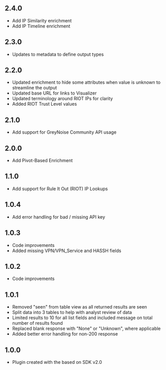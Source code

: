 ## 2.4.0
  - Add IP Similarity enrichment
  - Add IP Timeline enrichment

## 2.3.0
  - Updates to metadata to define output types

## 2.2.0
  - Updated enrichment to hide some attributes when value is unknown to streamline the output
  - Updated base URL for links to Visualizer
  - Updated terminology around RIOT IPs for clarity
  - Added RIOT Trust Level values

## 2.1.0
  - Add support for GreyNoise Community API usage

## 2.0.0
  - Add Pivot-Based Enrichment

## 1.1.0
  - Add support for Rule It Out (RIOT) IP Lookups

## 1.0.4
  - Add error handling for bad / missing API key

## 1.0.3
  - Code improvements
  - Added missing VPN/VPN_Service and HASSH fields

## 1.0.2
  - Code improvements

## 1.0.1
  - Removed "seen" from table view as all returned results are seen
  - Split data into 3 tables to help with analyst review of data
  - Limited results to 10 for all list fields and included message on total number of results found
  - Replaced blank response with "None" or "Unknown", where applicable
  - Added better error handling for non-200 response

## 1.0.0
  - Plugin created with the based on SDK v2.0